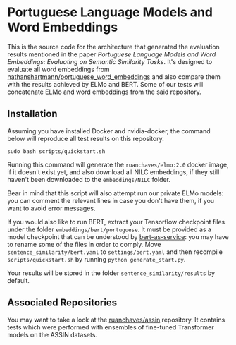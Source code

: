Portuguese Language Models and Word Embeddings
=================

This is the source code for the architecture that generated the evaluation results mentioned in the paper *Portuguese Language Models and Word Embeddings: Evaluating on Semantic Similarity Tasks*. It's designed to evaluate all word embeddings from [nathanshartmann/portuguese_word_embeddings](https://github.com/nathanshartmann/portuguese_word_embeddings) and also compare them with the results achieved by ELMo and BERT. Some of our tests will concatenate ELMo and word embeddings from the said repository.

## Installation

Assuming you have installed Docker and nvidia-docker, the command below will reproduce all test results on this repository.

```
sudo bash scripts/quickstart.sh
```

Running this command will generate the `ruanchaves/elmo:2.0` docker image, if it doesn't exist yet, and also download all NILC embeddings, if they still haven't been downloaded to the `embeddings/NILC` folder.

Bear in mind that this script will also attempt run our private ELMo models: you can comment the relevant lines in case you don't have them, if you want to avoid error messages.

If you would also like to run BERT, extract your Tensorflow checkpoint files under the folder `embeddings/bert/portuguese`. It must be provided as a model checkpoint that can be understood by [bert-as-service](https://github.com/hanxiao/bert-as-service): you may have to rename some of the files in order to comply. Move `sentence_similarity/bert.yaml` to `settings/bert.yaml` and then recompile `scripts/quickstart.sh` by running `python generate_start.py`.

Your results will be stored in the folder `sentence_similarity/results` by default.

## Associated Repositories

You may want to take a look at the [ruanchaves/assin](https://github.com/ruanchaves/assin) repository. It contains tests which were performed with ensembles of fine-tuned Transformer models on the ASSIN datasets.